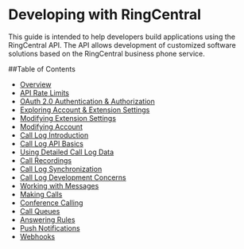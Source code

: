 # Developing with RingCentral

This guide is intended to help developers build applications using the RingCentral API. The API allows development of customized software solutions based on the RingCentral business phone service.

##Table of Contents
* [Overview](docs/overview.md)
* [API Rate Limits](docs/rate_limits.md)
* [OAuth 2.0 Authentication & Authorization](docs/oauth.md)
* [Exploring Account & Extension Settings](docs/account_extension.md)
* [Modifying Extension Settings](docs/modifying_extension.md)
* [Modifying Account](docs/modifying_account.md)
* [Call Log Introduction](docs/calllog_introduction.md)
* [Call Log API Basics](docs/calllog_api-basics.md)
* [Using Detailed Call Log Data](docs/calllog_detailed-call-logs.md)
* [Call Recordings](docs/calllog_call-recordings.md)
* [Call Log Synchronization](docs/calllog_sync.md)
* [Call Log Development Concerns](docs/calllog_development-concerns.md)
* [Working with Messages](docs/messages.md)
* [Making Calls](docs/making_calls.md)
* [Conference Calling](docs/conference.md)
* [Call Queues](docs/call_queue.md)
* [Answering Rules](docs/answering_rules.md)
* [Push Notifications](docs/notifications.md)
* [Webhooks](docs/webhooks.md)
